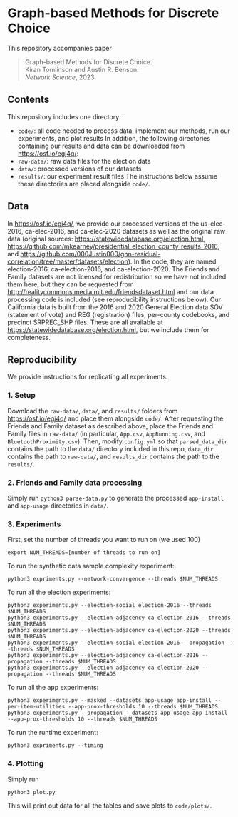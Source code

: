 # Graph-based Methods for Discrete Choice
This repository accompanies paper 
> Graph-based Methods for Discrete Choice.</br>
> Kiran Tomlinson and Austin R. Benson.</br>
> *Network Science*, 2023.

## Contents
This repository includes one directory:
- `code/`: all code needed to process data, implement our methods, run our experiments, and plot results
In addition, the following directories containing our results and data can be downloaded from https://osf.io/egj4q/:
- `raw-data/`: raw data files for the election data
- `data/`: processed versions of our datasets
- `results/`: our experiment result files
The instructions below assume these directories are placed alongside `code/`.

## Data
In https://osf.io/egj4q/, we provide our processed versions of the us-elec-2016, ca-elec-2016,
and ca-elec-2020 datasets as well as the original raw data 
(original sources: https://statewidedatabase.org/election.html, https://github.com/mkearney/presidential_election_county_results_2016, and https://github.com/000Justin000/gnn-residual-correlation/tree/master/datasets/election). In the code, they are named election-2016,
ca-election-2016, and ca-election-2020. The Friends and Family datasets
are not licensed for redistribution so we have not included them here, but they can be requested from 
http://realitycommons.media.mit.edu/friendsdataset.html and our data
processing code is included (see reproducibility instructions below).
Our California data is built from the 2016 and 2020 General Election data
SOV (statement of vote) and REG (registration) files, per-county codebooks,
and precinct SRPREC_SHP files. These are all available at 
https://statewidedatabase.org/election.html, but we include them for completeness.


## Reproducibility
We provide instructions for replicating all experiments.

### 1. Setup
Download the `raw-data/`, `data/`, and `results/` folders from https://osf.io/egj4q/ and place them alongside `code/`.
After requesting the Friends and Family dataset as described above, place the Friends and Family files in `raw-data/` (in
particular, `App.csv`, `AppRunning.csv`, and `BluetoothProximity.csv`).
Then, modify `config.yml` so that `parsed_data_dir` contains the path to
the `data/` directory included in this repo, `data_dir` contains the path
to `raw-data/`, and `results_dir` contains the path to the
`results/`.

### 2. Friends and Family data processing
Simply run `python3 parse-data.py` to generate the processed `app-install` and 
`app-usage` directories in `data/`.

### 3. Experiments
First, set the number of threads you want to run on (we used 100)
```
export NUM_THREADS=[number of threads to run on]
```
To run the synthetic data sample complexity experiment:
```
python3 expriments.py --network-convergence --threads $NUM_THREADS
```
To run all the election experiments:
```
python3 experiments.py --election-social election-2016 --threads $NUM_THREADS
python3 experiments.py --election-adjacency ca-election-2016 --threads $NUM_THREADS
python3 experiments.py --election-adjacency ca-election-2020 --threads $NUM_THREADS
python3 experiments.py --election-social election-2016 --propagation --threads $NUM_THREADS
python3 experiments.py --election-adjacency ca-election-2016 --propagation --threads $NUM_THREADS
python3 experiments.py --election-adjacency ca-election-2020 --propagation --threads $NUM_THREADS
```
To run all the app experiments:
```
python3 experiments.py --masked --datasets app-usage app-install --per-item-utilities --app-prox-thresholds 10 --threads $NUM_THREADS 
python3 experiments.py --propagation --datasets app-usage app-install --app-prox-thresholds 10 --threads $NUM_THREADS 
```
To run the runtime experiment:
```
python3 expriments.py --timing
```

### 4. Plotting
Simply run 
```
python3 plot.py
```
This will print out data for all the tables and save plots to `code/plots/`.




